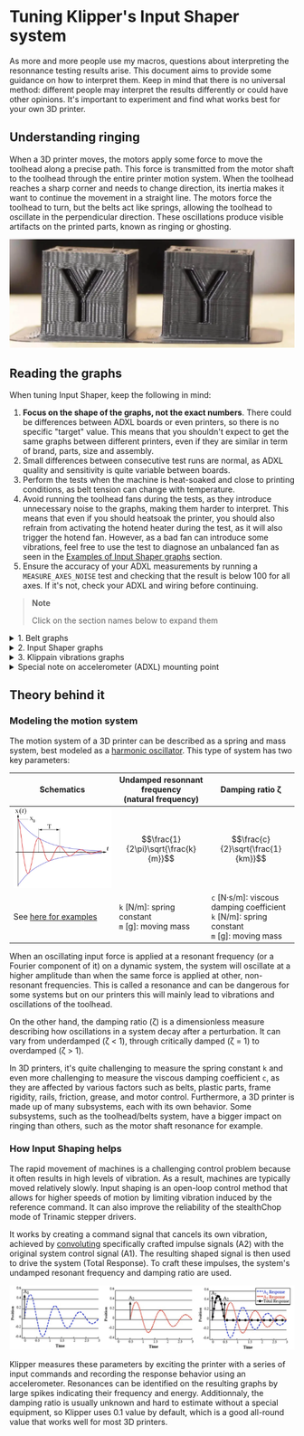 # Tuning Klipper's Input Shaper system

As more and more people use my macros, questions about interpreting the resonnance testing results arise. This document aims to provide some guidance on how to interpret them. Keep in mind that there is no universal method: different people may interpret the results differently or could have other opinions. It's important to experiment and find what works best for your own 3D printer.


## Understanding ringing
When a 3D printer moves, the motors apply some force to move the toolhead along a precise path. This force is transmitted from the motor shaft to the toolhead through the entire printer motion system. When the toolhead reaches a sharp corner and needs to change direction, its inertia makes it want to continue the movement in a straight line. The motors force the toolhead to turn, but the belts act like springs, allowing the toolhead to oscillate in the perpendicular direction. These oscillations produce visible artifacts on the printed parts, known as ringing or ghosting.

![](./images/IS_docs/ghosting.png)


## Reading the graphs

When tuning Input Shaper, keep the following in mind:
  1. **Focus on the shape of the graphs, not the exact numbers**. There could be differences between ADXL boards or even printers, so there is no specific "target" value. This means that you shouldn't expect to get the same graphs between different printers, even if they are similar in term of brand, parts, size and assembly.
  1. Small differences between consecutive test runs are normal, as ADXL quality and sensitivity is quite variable between boards.
  1. Perform the tests when the machine is heat-soaked and close to printing conditions, as belt tension can change with temperature.
  1. Avoid running the toolhead fans during the tests, as they introduce unnecessary noise to the graphs, making them harder to interpret. This means that even if you should heatsoak the printer, you should also refrain from activating the hotend heater during the test, as it will also trigger the hotend fan. However, as a bad fan can introduce some vibrations, feel free to use the test to diagnose an unbalanced fan as seen in the [Examples of Input Shaper graphs](#examples-of-input-shaper-graphs) section.
  1. Ensure the accuracy of your ADXL measurements by running a `MEASURE_AXES_NOISE` test and checking that the result is below 100 for all axes. If it's not, check your ADXL and wiring before continuing.

  > **Note**
  >
  > Click on the section names below to expand them

<details>
<summary>1. Belt graphs</summary><br />

**Before starting, ensure that the belts are properly tensioned**. For example, you can follow the [Voron belt tensioning documentation](https://docs.vorondesign.com/tuning/secondary_printer_tuning.html#belt-tension). This is crucial!

Next, generate the belt graphs using the `BELTS_SHAPER_CALIBRATION` macro. Refer to the [IS workflow documentation](./features/is_workflow.md) for more information.

#### Read the graphs

On these graphs, you want both curves to look similar and overlap to form a single curve. Try to make them fit as closely as possible. It's acceptable to have "noise" around the main peak, but it should be present on both curves with a comparable amplitude. Keep in mind that when you tighten a belt, its main peak should move diagonally toward the upper right corner, changing significantly in amplitude and slightly in frequency. Additionally, the magnitude order of the main peaks *should typically* range from ~100k to ~1M on most machines.

The resonant frequency/amplitude of the curves depends primarily on three parameters (and the actual tension):
  - the *mass of the toolhead*, which is identical for both belts and has no effect here
  - the *belt "elasticity"*, which changes over time as the belt wears. Ensure that you use the **same belt brand and type** for both A and B belts and that they were **installed at the same time**
  - the *belt path length*, which is why they must have the **exact same number of teeth** so that one belt path is not longer than the other when tightened at the same tension

**If these three parameters are met, there is no way that the curves could be different** or you can be sure that there is an underlying problem in at least one of the belt paths. Also, if the belt graphs have low amplitude curves (no distinct peaks) and a lot of noise, you will probably also have poor input shaper graphs. So before you continue, ensure that you have good belt graphs or fix your belt paths. Start by checking the belt tension, bearings, gantry screws, alignment of the belts on the idlers, and so on.

#### Examples of belt graphs

| Comment | Belt graphs examples 1 | Belt graphs examples 2 |
| --- | --- | --- |
| **Both of these two graphs are considered good**. As you can see, the main peak doesn't have to be perfect if you can get both curves to overlap | ![](./images/IS_docs/belt_graphs/perfect%20graph.png) | ![](./images/resonances_belts_example.png) |
| **These two graphs show incorrect belt tension**: in each case, one of the belts has insufficient tension (first is B belt, second is A belt). Begin by tightening it half a turn and measuring again | ![](./images/IS_docs/belt_graphs/different_tensions.png) | ![](./images/IS_docs/belt_graphs/different_tensions2.png) |
| **These two graphs indicate a belt path problem**: the belt tension could be adequate, but something else is happening in the belt paths. Start by checking the bearings and belt wear, or belt alignment | ![](./images/IS_docs/belt_graphs/belts_problem.png) | ![](./images/IS_docs/belt_graphs/belts_problem2.png) |

</details>


<details>
<summary>2. Input Shaper graphs</summary><br />

**Before starting, ensure that the belts are properly tensioned** and that you already have good and clear belt graphs (see the previous section).

Next, generate the Input Shaper graphs using the `AXES_SHAPER_CALIBRATION` macro. Refer to the [IS workflow documentation](./features/is_workflow.md) for more information.

#### Read the graphs

To effectively analyze input shaper graphs, there is no one-size-fits-all approach due to the variety of factors that can impact the 3D printer's performance or input shaper measurements. However, here are some hints on reading the graphs:
  - A graph with a **single and thin peak** well detached from the background noise is ideal, as it can be easily filtered by input shaping. But depending on the machine and its mechanical configuration, it's not always possible to obtain this shape. The key to getting better graphs is a clean mechanical assembly with a special focus on the rigidity and stiffness of everything, from the table through the frame of the printer to the toolhead.
  - As for the belt graphs, **focus on the shape of the graphs, not the exact frequency and energy value**. Indeed, the energy value doesn't provide much useful information. Use it only to compare two of your own graphs and to measure the impact of your mechanical changes between two consecutive tests, but never use it to compare against graphs from other people or other machines.

When you are satisfied with your graphs, you will need to use the auto-computed values at the top to set the Input Shaping filters in your Klipper configuration.

![](./images/IS_docs/shaper_graphs/shaper_reco.png)

Here is some info to help you understand them:
  - These data are automatically computed by a specific Klipper algorithm. This algorithm works pretty well if the graphs are clean enough. But **if your graphs are junk, it can't do magic and will give you pretty bad recommendations**: they will do nothing or even make the ringing worse, so do not use the values and fix your printer first!
  - The recommended acceleration values (`accel<=...`) are not meant to be read alone. You need to also look at the `vibr` and `sm` values. They will give you the percentage of remaining vibrations and the smoothing after Input Shaping, if you use the recommended acceleration.
  - Nothing will prevent you from using higher acceleration values; they are not a limit. However, if you do so, expect more vibrations and smoothing. Also, Input Shaping may find its limits and not be able to suppress all the ringing on your parts.
  - The remaining vibrations `vibr` value is highly linked to ringing. So try to choose a filter with a very low value or even 0% if possible.
  - High acceleration values are not useful at all if there is still a high level of remaining vibrations. You should address any mechanical issues before continuing.
  - Each line represents the name of a different filtering algorithm. Each of them has its pros and cons:
    * `ZV` is a pretty light filter and usually has some remaining vibrations. My recommendation would be to use it only if you want to do speed benchies and get the highest acceleration values while maintaining a low amount of smoothing on your parts. If you have "perfect" graphs and do not care that much about some remaining ringing, you can try it. 
    * `MZV` is most of the time the best filter on a well-tuned machine. It's a good compromise for low remaining vibrations while still allowing pretty good acceleration values. Keep in mind, `MZV` is only recommended by the algorithm on good graphs.
    * `EI` works "ok" if you are not able to get better graphs. But first, try to fix your mechanical issues as best as you can before using it: almost every printer should be able to run `MZV` instead.
    * `2HUMP_EI` and `3HUMP_EI` are not recommended and should be used only as a last resort. Usually, they lead to a high level of smoothing in order to suppress the ringing while also using relatively low acceleration values. If you get these algorithms recommended, you can almost be sure that you have mechanical problems under the hood (that lead to pretty bad or "wide" graphs).

Then, just add to your configuration:
```
[input_shaper]
shaper_freq_x: ... # center frequency for the X axis filter
shaper_type_x: ... # filter type for the X axis
shaper_freq_y: ... # center frequency for the Y axis filter
shaper_type_y: ... # filter type for the Y axis
```

#### Useful facts and myths debunking

Sometimes people advise limiting the data to 100 Hz by manually editing the resulting .csv file because excitation does not go that high and these values should be ignored and considered wrong. This is a misconception and a bad idea because the excitation frequency is very different from the response frequency of the system, and they are not correlated at all. Indeed, it's plausible to get higher vibration frequencies, and editing the file manually will just "ignore" them and make them invisible even if they are still there on your printer. While higher frequency vibrations may not have a substantial effect on print quality, they can still indicate other issues within the system, likely noise and wear to the mechanical parts. Instead, focus on addressing the mechanical issues causing these problems.

Another point is that I do not recommend using an extra-light X-beam (aluminum or carbon) on your machine, as it can negatively impact the printer's performance and Input Shaping results. Indeed, there is more than just mass at play (see the [theory behind it](#theory-behind-it)): lower mass also means more flexibility and more prone to wobble under high accelerations. This will impact negatively the Y axis graphs as the X-beam will flex under high accelerations.

Finally, keep in mind that each axis has its own properties, such as mass and geometry, which will lead to different behaviors for each of them and will require different filters. Using the same input shaping settings for both axes is only valid if both axes are similar mechanically: this may be true for some machines, mainly Cross gantry configurations such as [CroXY](https://github.com/CroXY3D/CroXY) or [Annex-Engineering](https://github.com/Annex-Engineering) printers, but not for others.

#### Examples of Input Shaper graphs

In the following examples, the graphs are random graphs found online or sent to me for analysis. They are not necessarily to be read in pairs: the two graph columns are here to illustrate the comment with more than one example.

| Comment | Example 1 | Example 2 |
| --- | --- | --- |
| **These two graphs are considered good**. As you can see, there is only one thin peak, well separated from the background noise | ![](./images/IS_docs/shaper_graphs/reso_good_x.png) | ![](./images/IS_docs/shaper_graphs/reso_good_y.png) |
| **These two graphs are really bad**: there is a lot of noise all over the spectrum. Something is really wrong and you should check all moving parts and screws. You should also check the belt tension and proper geometry of the gantry (racking) | ![](./images/IS_docs/shaper_graphs/insane_accels.png) | ![](./images/IS_docs/shaper_graphs/insane_accels2.png) |
| These two graphs have some **low frequency energy**. This usually means that there is some binding or grinding in the kinematics: something isn't moving freely. Check the belt alignment on the idlers, bearings, etc... | ![](./images/IS_docs/shaper_graphs/low_freq_bad.png) | ![](./images/IS_docs/shaper_graphs/low_freq_bad2.png) |
| These two graphs show **the TAP wobble problem**: check that the TAP MGN rail has the correct preload for stiffness and that the magnets are correct N52. Also pay attention to the assembly to make sure that everything is properly tightened | ![](./images/IS_docs/shaper_graphs/TAP_125hz.png) | ![](./images/IS_docs/shaper_graphs/TAP_125hz_2.png) |
| Here you can see **the effect of an unbalanced fan**: even if you should let the fan off during the final IS tuning, you can use this test to validate their correct behavior: an unbalanced fan usually add some very thin peak around 100-150Hz that disapear when the fan is off during the measurement | ![](./images/IS_docs/shaper_graphs/fan-on.png) | ![](./images/IS_docs/shaper_graphs/fan-off.png) |
| The graph on the left shows **a CANbus problem** (problem solved on the right): although the general shape looks good, the graph is not smooth but spiky. There is also usually some low frequency energy. This happens when the bus speed is too low: set it to 1M to solve the problem | ![](./images/IS_docs/shaper_graphs/low_canbus.png) | ![](./images/IS_docs/shaper_graphs/low_canbus_solved.png) |

</details>


<details>
<summary>3. Klippain vibrations graphs</summary><br />

More details to be added later in this section...

</details>


<details>
<summary>Special note on accelerometer (ADXL) mounting point</summary><br />

Input Shaping algorithms work by suppressing a single resonant frequency (or a range around a single resonant frequency). When setting the filter, **the primary goal is to target the resonant frequency of the toolhead and belts system** (see the [theory behind it](#theory-behind-it)), as this system has the most significant impact on print quality and is the root cause of ringing.

When setting up Input Shaper, it is important to consider the accelerometer mounting point. There are mainly two possibilities, each with its pros and cons:
  1. **Directly at the nozzle tip**: This method provides a more accurate and comprehensive measurement of everything in your machine. It captures the main resonant frequency along with other vibrations and movements, such as toolhead wobbling and printer frame movements. This approach is excellent for diagnosing your machine's kinematics and troubleshooting problems. However, it also leads to noisier graphs, making it harder for the algorithm to select the correct filter for input shaping. Graphs may appear worse, but this is due to the different "point of view" of the printer's behavior.
  1. **At the toolhead's center of gravity**: I personally recommend mounting the accelerometer in this way, as it provides a clear view of the main resonant frequency you want to target, allowing for accurate input shaper filter settings. This approach results in cleaner graphs with less visible noise from other subsystem vibrations, making interpretation easier for both automatic algorithms and users. However, this method provides less detail in the graphs and may be slightly less effective for troubleshooting printer problems.

A suggested workflow is to first use the nozzle mount to diagnose mechanical issues, such as loose screws or a bad X carriage. Once the mechanics are in good condition, switch to a mounting point closer to the toolhead's center of gravity for setting the input shaper filter settings by using cleaner graphs that highlights the most impactful frequency.

</details>


## Theory behind it

### Modeling the motion system
The motion system of a 3D printer can be described as a spring and mass system, best modeled as a [harmonic oscillator](https://en.wikipedia.org/wiki/Harmonic_oscillator). This type of system has two key parameters:

| Schematics | Undamped resonnant frequency<br />(natural frequency) | Damping ratio ζ |
| --- | --- | --- |
| ![](./images/IS_docs/harmonic_oscillator.png) | $$\frac{1}{2\pi}\sqrt{\frac{k}{m}}$$ | $$\frac{c}{2}\sqrt{\frac{1}{km}}$$ |
| See [here for examples](https://beltoforion.de/en/harmonic_oscillator/) | `k` [N/m]: spring constant<br />`m` [g]: moving mass | `c` [N·s/m]: viscous damping coefficient<br />`k` [N/m]: spring constant<br />`m` [g]: moving mass |

When an oscillating input force is applied at a resonant frequency (or a Fourier component of it) on a dynamic system, the system will oscillate at a higher amplitude than when the same force is applied at other, non-resonant frequencies. This is called a resonance and can be dangerous for some systems but on our printers this will mainly lead to vibrations and oscillations of the toolhead.

On the other hand, the damping ratio (ζ) is a dimensionless measure describing how oscillations in a system decay after a perturbation. It can vary from underdamped (ζ < 1), through critically damped (ζ = 1) to overdamped (ζ > 1).

In 3D printers, it's quite challenging to measure the spring constant `k` and even more challenging to measure the viscous damping coefficient `c`, as they are affected by various factors such as belts, plastic parts, frame rigidity, rails, friction, grease, and motor control. Furthermore, a 3D printer is made up of many subsystems, each with its own behavior. Some subsystems, such as the toolhead/belts system, have a bigger impact on ringing than others, such as the motor shaft resonance for example.

### How Input Shaping helps
The rapid movement of machines is a challenging control problem because it often results in high levels of vibration. As a result, machines are typically moved relatively slowly. Input shaping is an open-loop control method that allows for higher speeds of motion by limiting vibration induced by the reference command. It can also improve the reliability of the stealthChop mode of Trinamic stepper drivers.

It works by creating a command signal that cancels its own vibration, achieved by [convoluting](https://en.wikipedia.org/wiki/Convolution) specifically crafted impulse signals (A2) with the original system control signal (A1). The resulting shaped signal is then used to drive the system (Total Response). To craft these impulses, the system's undamped resonant frequency and damping ratio are used.

![](./images/IS_docs/how_IS_works.png)

Klipper measures these parameters by exciting the printer with a series of input commands and recording the response behavior using an accelerometer. Resonances can be identified on the resulting graphs by large spikes indicating their frequency and energy. Additionnaly, the damping ratio is usually unknown and hard to estimate without a special equipment, so Klipper uses 0.1 value by default, which is a good all-round value that works well for most 3D printers.

